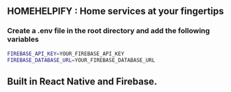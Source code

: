 ## HOMEHELPIFY : Home services at your fingertips

### Create a .env file in the root directory and add the following variables

```bash
FIREBASE_API_KEY=YOUR_FIREBASE_API_KEY
FIREBASE_DATABASE_URL=YOUR_FIREBASE_DATABASE_URL
```

## Built in React Native and Firebase.
